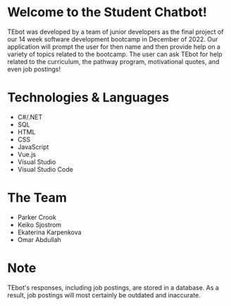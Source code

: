 # Welcome to the Student Chatbot!

TEbot was developed by a team of junior developers as the final project of our 14 week software development bootcamp in December of 2022. Our application will prompt the user for then name and then provide help on a variety of topics related to the bootcamp. The user can ask TEbot for help related to the curriculum, the pathway program, motivational quotes, and even job postings!

# Technologies & Languages

- C#/.NET
- SQL
- HTML
- CSS
- JavaScript
- Vue.js
- Visual Studio
- Visual Studio Code

# The Team

- Parker Crook
- Keiko Sjostrom
- Ekaterina Karpenkova
- Omar Abdullah

# Note

TEbot's responses, including job postings, are stored in a database. As a result, job postings will most certainly be outdated and inaccurate.
